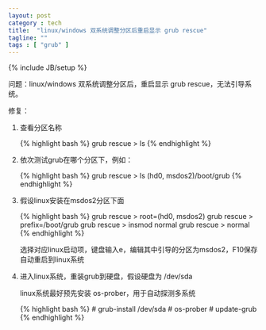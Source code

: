 ```yaml
---
layout: post
category : tech
title:  "linux/windows 双系统调整分区后重启显示 grub rescue"
tagline: ""
tags : [ "grub" ] 
---
```

{% include JB/setup %}

问题：linux/windows 双系统调整分区后，重启显示 grub rescue，无法引导系统。

修复：

1. 查看分区名称

    {% highlight bash %}
        grub rescue > ls
    {% endhighlight %}

2. 依次测试grub在哪个分区下，例如：

    {% highlight bash %}
        grub rescue > ls (hd0, msdos2)/boot/grub
    {% endhighlight %}

3. 假设linux安装在msdos2分区下面

    {% highlight bash %}
        grub rescue > root=(hd0, msdos2)
        grub rescue > prefix=/boot/grub
        grub rescue > insmod normal
        grub rescue > normal
    {% endhighlight %}

    选择对应linux启动项，键盘输入e，编辑其中引导的分区为msdos2，F10保存自动重启到linux系统

4. 进入linux系统，重装grub到硬盘，假设硬盘为 /dev/sda

    linux系统最好预先安装 os-prober，用于自动探测多系统
   
    {% highlight bash %}
        # grub-install /dev/sda
        # os-prober
        # update-grub
    {% endhighlight %}
